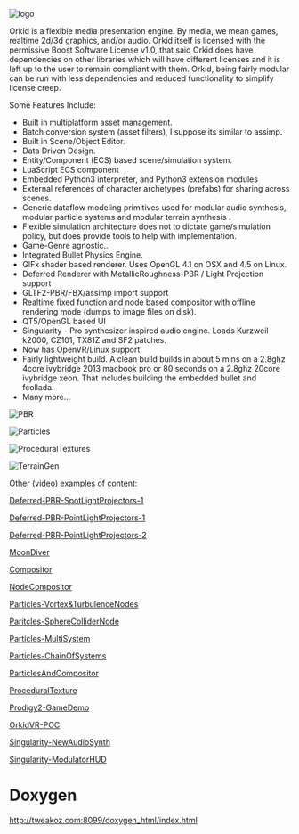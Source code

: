 ![logo](https://github.com/tweakoz/orkid/blob/compositor2system/ork.data/dox/doxylogo.png "OrkidLogo")

Orkid is a flexible media presentation engine. By media, we mean games, realtime 2d/3d graphics, and/or audio. Orkid itself is licensed with the permissive Boost Software License v1.0, that said Orkid does have dependencies on other libraries which will have different licenses and it is left up to the user to remain compliant with them. Orkid, being fairly modular can be run with less dependencies and reduced functionality to simplify license creep. 

Some Features Include:
* Built in multiplatform asset management.
* Batch conversion system (asset filters), I suppose its similar to assimp.
* Built in Scene/Object Editor.
* Data Driven Design.
* Entity/Component (ECS) based scene/simulation system.
* LuaScript ECS component
* Embedded Python3 interpreter, and Python3 extension modules
* External references of character archetypes (prefabs) for sharing across scenes.
* Generic dataflow modeling primitives used for modular audio synthesis, modular particle systems and modular terrain synthesis .
* Flexible simulation architecture does not to dictate game/simulation policy, but does provide tools to help with implementation.
* Game-Genre agnostic.. 
* Integrated Bullet Physics Engine.
* GlFx shader based renderer. Uses OpenGL 4.1 on OSX and 4.5 on Linux.
* Deferred Renderer with MetallicRoughness-PBR / Light Projection support
* GLTF2-PBR/FBX/assimp import support
* Realtime fixed function and node based compositor with offline rendering mode (dumps to image files on disk).
* QT5/OpenGL based UI
* Singularity - Pro synthesizer inspired audio engine. Loads Kurzweil k2000, CZ101, TX81Z and SF2 patches.
* Now has OpenVR/Linux support!
* Fairly lightweight build. A clean build builds in about 5 mins on a 2.8ghz 4core ivybridge 2013 macbook pro or 80 seconds on a 2.8ghz 20core ivybridge xeon. That includes building the embedded bullet and fcollada.
* Many more...

![PBR](./ork.data/misc/th_screenshot_pbr.png )

![Particles](http://tweakoz.com/resources/images/th_sshot_psys.jpg)

![ProceduralTextures](http://tweakoz.com/resources/images/th_sshot_proctex.jpg)

![TerrainGen](http://tweakoz.com/resources/images/th_terrain03.jpg)

Other (video) examples of content: 

[Deferred-PBR-SpotLightProjectors-1](https://www.youtube.com/watch?v=AwhDNZPhcBk)

[Deferred-PBR-PointLightProjectors-1](https://www.youtube.com/watch?v=ffEbkF9l4yw)

[Deferred-PBR-PointLightProjectors-2](https://www.youtube.com/watch?v=Xem37Nfp-d8)

[MoonDiver](https://youtu.be/2zNd4k_6I6s)

[Compositor](https://www.youtube.com/watch?v=zLBhF8WCDgQ)

[NodeCompositor](https://www.youtube.com/watch?v=AGMazbsbJYE)

[Particles-Vortex&TurbulenceNodes](https://youtu.be/Qr8QK6ns0Tk)

[Paritcles-SphereColliderNode](https://www.youtube.com/watch?v=yb9a6k4VeaU)

[Particles-MultiSystem](https://www.youtube.com/watch?v=o7uJFNQc3Go)

[Particles-ChainOfSystems](https://youtu.be/sQTiz0Ooo6I)

[ParticlesAndCompositor](https://www.youtube.com/watch?v=qmULG3ZOoS0)

[ProceduralTexture](https://www.youtube.com/watch?v=FdAfxQjR3AQ)

[Prodigy2-GameDemo](http://tweakoz.com/resources/videos/p2d.mp4)

[OrkidVR-POC](https://www.youtube.com/watch?v=6tOPVw8T_sU)

[Singularity-NewAudioSynth](https://www.youtube.com/watch?v=irBaba13quQ)

[Singularity-ModulatorHUD](https://www.youtube.com/watch?v=1PEXp9-6eRA)

Doxygen
========
http://tweakoz.com:8099/doxygen_html/index.html


